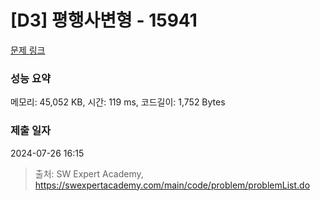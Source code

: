 # [D3] 평행사변형 - 15941 

[문제 링크](https://swexpertacademy.com/main/code/problem/problemDetail.do?contestProbId=AYVgOZEKOpcDFAQK) 

### 성능 요약

메모리: 45,052 KB, 시간: 119 ms, 코드길이: 1,752 Bytes

### 제출 일자

2024-07-26 16:15



> 출처: SW Expert Academy, https://swexpertacademy.com/main/code/problem/problemList.do